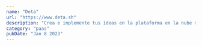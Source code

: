 ```yaml
---
name: "Deta"
url: "https://www.deta.sh"
description: "Crea e implemente tus ideas en la plataforma en la nube más amigable para desarrolladores del universo."
category: "paas"
pubDate: "Jan 8 2023"
---
```

